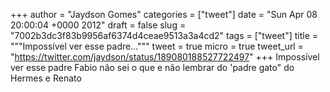 
+++
author = "Jaydson Gomes"
categories = ["tweet"]
date = "Sun Apr 08 20:00:04 +0000 2012"
draft = false
slug = "7002b3dc3f83b9956af6374d4ceae9513a3a4cd2"
tags = ["tweet"]
title = """Impossível ver esse padre..."""
tweet = true
micro = true
tweet_url = "https://twitter.com/jaydson/status/189080188527722497"
+++
Impossível ver esse padre Fabio não sei o que e não lembrar do 'padre gato" do Hermes e Renato
